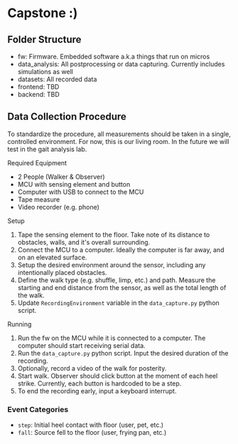 # Capstone :)

## Folder Structure
- fw: Firmware. Embedded software a.k.a things that run on micros
- data_analysis: All postprocessing or data capturing. Currently includes simulations as well
- datasets: All recorded data
- frontend: TBD
- backend: TBD


## Data Collection Procedure
To standardize the procedure, all measurements should be taken in a single, controlled environment.
For now, this is our living room. In the future we will test in the gait analysis lab. 

Required Equipment
- 2 People (Walker & Observer)
- MCU with sensing element and button
- Computer with USB to connect to the MCU
- Tape measure
- Video recorder (e.g. phone)

Setup
1. Tape the sensing element to the floor. Take note of its distance to obstacles, walls, and it's overall surrounding.
2. Connect the MCU to a computer. Ideally the computer is far away, and on an elevated surface.
3. Setup the desired environment around the sensor, including any intentionally placed obstacles.
4. Define the walk type (e.g. shuffle, limp, etc.) and path. Measure the starting and end distance from the sensor, as well as the total length of the walk.
5. Update `RecordingEnvironment` variable in the `data_capture.py` python script.

Running
1. Run the fw on the MCU while it is connected to a computer. The computer should start receiving serial data.
2. Run the `data_capture.py` python script. Input the desired duration of the recording.
3. Optionally, record a video of the walk for posterity.
4. Start walk. Observer should click button at the moment of each heel strike. Currently, each button is hardcoded to be a step.
5. To end the recording early, input a keyboard interrupt.

### Event Categories
- `step`: Initial heel contact with floor (user, pet, etc.)
- `fall`: Source fell to the floor (user, frying pan, etc.)